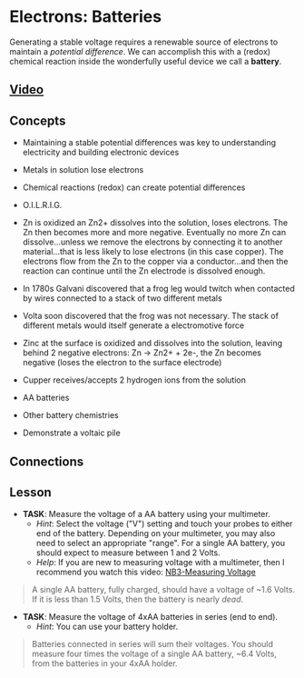 # Electrons: Batteries
Generating a stable voltage requires a renewable source of electrons to maintain a *potential difference*. We can accomplish this with a (redox) chemical reaction inside the wonderfully useful device we call a **battery**.

## [Video](https://vimeo.com/??????)

## Concepts
- Maintaining a stable potential differences was key to understanding electricity and building electronic devices
- Metals in solution lose electrons
- Chemical reactions (redox) can create potential differences
- O.I.L.R.I.G.
- Zn is oxidized an Zn2+ dissolves into the solution, loses electrons. The Zn then becomes more and more negative. Eventually no more Zn can dissolve...unless we remove the electrons by connecting it to another material...that is less likely to lose electrons (in this case copper). The electrons flow from the Zn to the copper via a conductor...and then the reaction can continue until the Zn electrode is dissolved enough.

- In 1780s Galvani discovered that a frog leg would twitch when contacted by wires connected to a stack of two different metals
- Volta soon discovered that the frog was not necessary. The stack of different metals would itself generate a electromotive force
- Zinc at the surface is oxidized and dissolves into the solution, leaving behind 2 negative electrons: Zn → Zn2+ + 2e-, the Zn becomes negative (loses the electron to the surface electrode)
- Cupper receives/accepts 2 hydrogen ions from the solution
- AA batteries
- Other battery chemistries
- Demonstrate a voltaic pile

## Connections

## Lesson

- **TASK**: Measure the voltage of a AA battery using your multimeter.
  - *Hint*: Select the voltage ("V") setting and touch your probes to either end of the battery. Depending on your multimeter, you may also need to select an appropriate "range". For a single AA battery, you should expect to measure between 1 and 2 Volts.
  - *Help*: If you are new to measuring voltage with a multimeter, then I recommend you watch this video: [NB3-Measuring Voltage](https://vimeo.com/??????)
> A single AA battery, fully charged, should have a voltage of ~1.6 Volts. If it is less than 1.5 Volts, then the battery is nearly *dead*.

- **TASK**: Measure the voltage of 4xAA batteries in series (end to end).
  - *Hint*: You can use your battery holder.
> Batteries connected in series will sum their voltages. You should measure four times the voltage of a single AA battery, ~6.4 Volts, from the batteries in your 4xAA holder.
